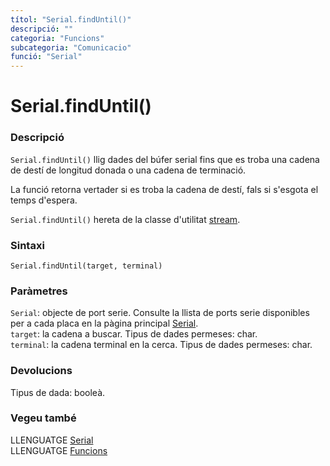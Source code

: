 ```yaml
---
títol: "Serial.findUntil()"
descripció: ""
categoria: "Funcions"
subcategoria: "Comunicacio"
funció: "Serial"
---
```


# Serial.findUntil()

### Descripció

`Serial.findUntil()` llig dades del búfer serial fins que es troba una cadena de destí de longitud donada o una cadena de terminació.

La funció retorna vertader si es troba la cadena de destí, fals si s'esgota el temps d'espera.

`Serial.findUntil()` hereta de la classe d'utilitat [stream](../Stream.md).

### Sintaxi

`Serial.findUntil(target, terminal)`

### Paràmetres

`Serial`: objecte de port serie. Consulte la llista de ports serie disponibles per a cada placa en la pàgina principal [Serial](../Serial.md).  
`target`: la cadena a buscar. Tipus de dades permeses: char.  
`terminal`: la cadena terminal en la cerca. Tipus de dades permeses: char.  

### Devolucions

Tipus de dada: booleà.

### Vegeu també

LLENGUATGE [Serial](../Serial.md)  
LLENGUATGE [Funcions](../../../Funcions.md)
